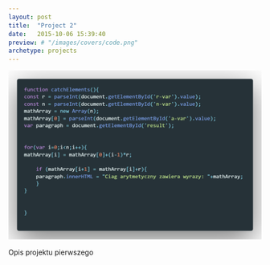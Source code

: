 ```yaml
---
layout: post
title:  "Project 2"
date:   2015-10-06 15:39:40
preview: # "/images/covers/code.png"
archetype: projects
---
```


![Picture 1](/images/code.png)

Opis projektu pierwszego
